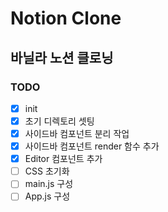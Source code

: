 # Notion Clone

## 바닐라 노션 클로닝

### TODO
- [x] init
- [x] 초기 디렉토리 셋팅
- [x] 사이드바 컴포넌트 분리 작업
- [x] 사이드바 컴포넌트 render 함수 추가
- [x] Editor 컴포넌트 추가
- [ ] CSS 초기화
- [ ] main.js 구성
- [ ] App.js 구성